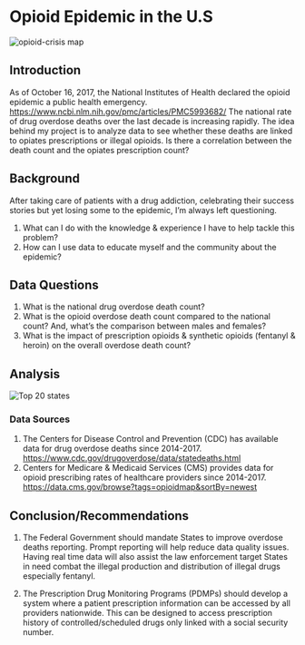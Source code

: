 # Opioid Epidemic in the U.S

![opioid-crisis map](https://user-images.githubusercontent.com/52727399/72008574-be824100-3219-11ea-9aec-71f664510cfe.jpg)

## Introduction
As of  October 16, 2017, the National Institutes of Health declared the opioid epidemic a public health emergency.   https://www.ncbi.nlm.nih.gov/pmc/articles/PMC5993682/
The national rate of drug overdose deaths over the last decade is increasing rapidly. The idea behind my project is to analyze data to see whether these deaths are linked to opiates prescriptions or illegal opioids. Is there a correlation between the death count and the opiates prescription count? 

## Background
After taking care of patients with a drug addiction, celebrating their success stories but yet losing some to the epidemic, I’m always left questioning.  
1. What can I do with the knowledge & experience I have to help tackle this problem?
2. How can I use data to educate myself and the community about the epidemic?


## Data Questions
1. What is the national drug overdose death count?
2. What is the opioid overdose death count compared to the national count? And, what’s the comparison between males and females?
3. What is the impact of prescription opioids & synthetic opioids (fentanyl & heroin) on the overall overdose death count? 


## Analysis
![Top 20 states](https://user-images.githubusercontent.com/52727399/72004803-cc33c880-3211-11ea-8d0f-3f1f60d87d8f.png)


### Data Sources
1. The Centers for Disease Control and Prevention (CDC) has available data for drug overdose deaths since 2014-2017. 
https://www.cdc.gov/drugoverdose/data/statedeaths.html
2. Centers for Medicare & Medicaid Services (CMS) provides data for opioid prescribing rates of healthcare providers since 2014-2017.
https://data.cms.gov/browse?tags=opioidmap&sortBy=newest


## Conclusion/Recommendations
1. The Federal Government should mandate States to improve overdose deaths reporting. Prompt reporting will help reduce data quality issues. Having real time data will also assist the law enforcement target States in need combat the illegal production and distribution of illegal drugs especially fentanyl.

2. The Prescription Drug Monitoring Programs (PDMPs) should develop a system where a patient prescription information can be accessed by all providers nationwide. This can be designed to access prescription history of controlled/scheduled drugs only linked with a social security number. 






